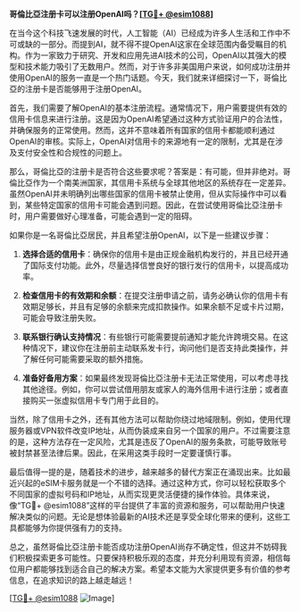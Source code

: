 **哥倫比亞注册卡可以注册OpenAI吗？[[TG💪+ @esim1088](https://t.me/s/esim1088)]**

在当今这个科技飞速发展的时代，人工智能（AI）已经成为许多人生活和工作中不可或缺的一部分。而提到AI，就不得不提OpenAI这家在全球范围内备受瞩目的机构。作为一家致力于研究、开发和应用先进AI技术的公司，OpenAI以其强大的模型和技术能力吸引了无数用户。然而，对于许多非美国用户来说，如何成功注册并使用OpenAI的服务一直是一个热门话题。今天，我们就来详细探讨一下，哥倫比亞的注册卡是否能够用于注册OpenAI。

首先，我们需要了解OpenAI的基本注册流程。通常情况下，用户需要提供有效的信用卡信息来进行注册。这是因为OpenAI希望通过这种方式验证用户的合法性，并确保服务的正常使用。然而，这并不意味着所有国家的信用卡都能顺利通过OpenAI的审核。实际上，OpenAI对信用卡的来源地有一定的限制，尤其是在涉及支付安全性和合规性的问题上。

那么，哥倫比亞的注册卡是否符合这些要求呢？答案是：有可能，但并非绝对。哥倫比亞作为一个南美洲国家，其信用卡系统与全球其他地区的系统存在一定差异。虽然OpenAI并未明确列出哪些国家的信用卡被禁止使用，但从实际操作中可以看到，某些特定国家的信用卡可能会遇到问题。因此，在尝试使用哥倫比亞注册卡时，用户需要做好心理准备，可能会遇到一定的阻碍。

如果你是一名哥倫比亞居民，并且希望注册OpenAI，以下是一些建议步骤：

1. **选择合适的信用卡**：确保你的信用卡是由正规金融机构发行的，并且已经开通了国际支付功能。此外，尽量选择信誉良好的银行发行的信用卡，以提高成功率。

2. **检查信用卡的有效期和余额**：在提交注册申请之前，请务必确认你的信用卡有效期足够长，并且有足够的余额来完成扣款操作。如果余额不足或卡片过期，可能会导致注册失败。

3. **联系银行确认支持情况**：有些银行可能需要提前通知才能允许跨境交易。在这种情况下，建议你在注册前主动联系发卡行，询问他们是否支持此类操作，并了解任何可能需要采取的额外措施。

4. **准备好备用方案**：如果最终发现哥倫比亞注册卡无法正常使用，可以考虑寻找其他途径。例如，你可以尝试借用朋友或家人的海外信用卡进行注册；或者直接购买一张虚拟信用卡专门用于此目的。

当然，除了信用卡之外，还有其他方法可以帮助你绕过地域限制。例如，使用代理服务器或VPN软件改变IP地址，从而伪装成来自另一个国家的用户。不过需要注意的是，这种方法存在一定风险，尤其是违反了OpenAI的服务条款，可能导致账号被封禁甚至法律后果。因此，在采用这类手段时一定要谨慎行事。

最后值得一提的是，随着技术的进步，越来越多的替代方案正在涌现出来。比如最近兴起的eSIM卡服务就是一个不错的选择。通过这种方式，你可以轻松获取多个不同国家的虚拟号码和IP地址，从而实现更灵活便捷的操作体验。具体来说，像“TG💪+ @esim1088”这样的平台提供了丰富的资源和服务，可以帮助用户快速解决类似的问题。无论是想体验最新的AI技术还是享受全球化带来的便利，这些工具都能够为你提供强有力的支持。

总之，虽然哥倫比亞注册卡能否成功注册OpenAI尚存不确定性，但这并不妨碍我们积极探索更多可能性。只要保持积极乐观的态度，并充分利用现有资源，相信每位用户都能够找到适合自己的解决方案。希望本文能为大家提供更多有价值的参考信息，在追求知识的路上越走越远！

[[TG💪+ @esim1088](https://t.me/s/esim1088) ![Image](https://i.postimg.cc/4NQfJmqS/Snipaste-2025-05-13-00-14-12.png)]